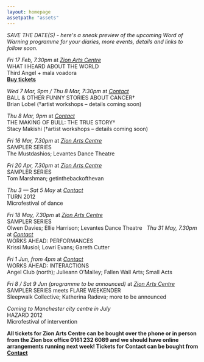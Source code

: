 ```yaml
---
layout: homepage
assetpath: "assets"
---
```


_SAVE THE DATE(S) - here's a sneak preview of the upcoming Word of Warning programme for your diaries, more events, details and links to follow soon._

_Fri 17 Feb, 7.30pm_ at _[Zion Arts Centre](http://www.zionarts.com/)_     
WHAT I HEARD ABOUT THE WORLD  
Third Angel + mala voadora  
**[Buy tickets](http://www.wegottickets.com/event/152521)**

_Wed 7 Mar, 9pm / Thu 8 Mar, 7:30pm_ at _[Contact](http://contactmcr.com/)_  
BALL & OTHER FUNNY STORIES ABOUT CANCER†  
Brian Lobel (†artist workshops – details coming soon)

_Thu 8 Mar, 9pm_ at _[Contact](http://contactmcr.com/)_  
THE MAKING OF BULL: THE TRUE STORY†  
Stacy Makishi (†artist workshops – details coming soon)

_Fri 16 Mar, 7.30pm_ at _[Zion Arts Centre](http://www.zionarts.com/)_   
SAMPLER SERIES  
The Mustdashios; Levantes Dance Theatre    

_Fri 20 Apr, 7.30pm_ at _[Zion Arts Centre](http://www.zionarts.com/)_    
SAMPLER SERIES   
Tom Marshman; getinthebackofthevan

_Thu 3 — Sat 5 May_ at _[Contact](http://contactmcr.com/)_  
TURN 2012   
Microfestival of dance

_Fri 18 May, 7.30pm_ at _[Zion Arts Centre](http://www.zionarts.com/)_    
SAMPLER SERIES   
Olwen Davies; Ellie Harrison; Levantes Dance Theatre
 
_Thu 31 May, 7.30pm_ at _[Contact](http://contactmcr.com/)_   
WORKS AHEAD: PERFORMANCES   
Krissi Musiol; Lowri Evans; Gareth Cutter

_Fri 1 Jun, from 4pm_ at _[Contact](http://contactmcr.com/)_  
WORKS AHEAD: INTERACTIONS   
Angel Club (north); Julieann O’Malley; Fallen Wall Arts; Small Acts

_Fri 8 / Sat 9 Jun (programme to be announced)_ at _[Zion Arts Centre](http://www.zionarts.com/)_    
SAMPLER SERIES meets FLARE WEEKENDER  
Sleepwalk Collective; Katherina Radeva; more to be announced

_Coming to Manchester city centre in July_  
HAZARD 2012   
Microfestival of intervention

__All tickets for Zion Arts Centre can be bought over the phone or in person from the Zion box office 0161 232 6089 and we should have online arrangements running next week!   Tickets for Contact can be bought from [Contact](http://contactmcr.com/)__
